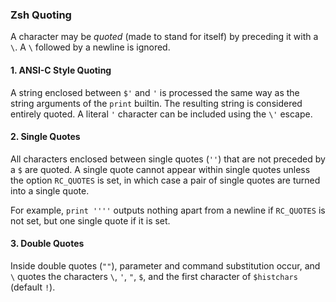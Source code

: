 ### Zsh Quoting

A character may be *quoted* (made to stand for itself) by preceding it with a `\`. A `\` followed by a newline is ignored.

#### 1. ANSI-C Style Quoting

A string enclosed between `$'` and `'` is processed the same way as the string arguments of the `print` builtin. The resulting string is considered entirely quoted. A literal `'` character can be included using the `\'` escape.

#### 2. Single Quotes

All characters enclosed between single quotes (`''`) that are not preceded by a `$` are quoted. A single quote cannot appear within single quotes unless the option `RC_QUOTES` is set, in which case a pair of single quotes are turned into a single quote.

For example, `print ''''` outputs nothing apart from a newline if `RC_QUOTES` is not set, but one single quote if it is set.

#### 3. Double Quotes

Inside double quotes (`""`), parameter and command substitution occur, and `\` quotes the characters `\`, `'`, `"`, `$`, and the first character of `$histchars` (default `!`).